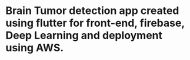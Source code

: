 # Brain Tumor detection app created using flutter for front-end, firebase, Deep Learning and deployment using AWS.

